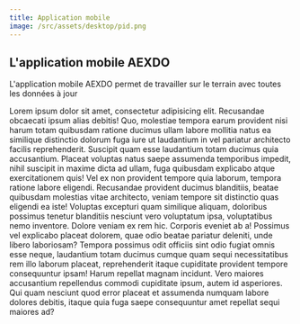 ```yaml
---
title: Application mobile
image: /src/assets/desktop/pid.png
---
```

## L'application mobile AEXDO

L'application mobile AEXDO permet de travailler sur le terrain avec toutes les données à jour

Lorem ipsum dolor sit amet, consectetur adipisicing elit. Recusandae obcaecati ipsum alias debitis! Quo, molestiae tempora earum provident nisi harum totam quibusdam ratione ducimus ullam labore mollitia natus ea similique distinctio dolorum fuga iure ut laudantium in vel pariatur architecto facilis reprehenderit. Suscipit quam esse laudantium totam ducimus quia accusantium. Placeat voluptas natus saepe assumenda temporibus impedit, nihil suscipit in maxime dicta ad ullam, fuga quibusdam explicabo atque exercitationem quis! Vel ex non provident tempore quia laborum, tempora ratione labore eligendi. Recusandae provident ducimus blanditiis, beatae quibusdam molestias vitae architecto, veniam tempore sit distinctio quas eligendi ea iste! Voluptas excepturi quam similique aliquam, doloribus possimus tenetur blanditiis nesciunt vero voluptatum ipsa, voluptatibus nemo inventore. Dolore veniam ex rem hic. Corporis eveniet ab a! Possimus vel explicabo placeat dolorem, quae odio beatae pariatur deleniti, unde libero laboriosam? Tempora possimus odit officiis sint odio fugiat omnis esse neque, laudantium totam ducimus cumque quam sequi necessitatibus rem illo laborum placeat, reprehenderit itaque cupiditate provident tempore consequuntur ipsam! Harum repellat magnam incidunt. Vero maiores accusantium repellendus commodi cupiditate ipsum, autem id asperiores. Qui quam nesciunt quod error placeat et assumenda numquam labore dolores debitis, itaque quia fuga saepe consequuntur amet repellat sequi maiores ad?
